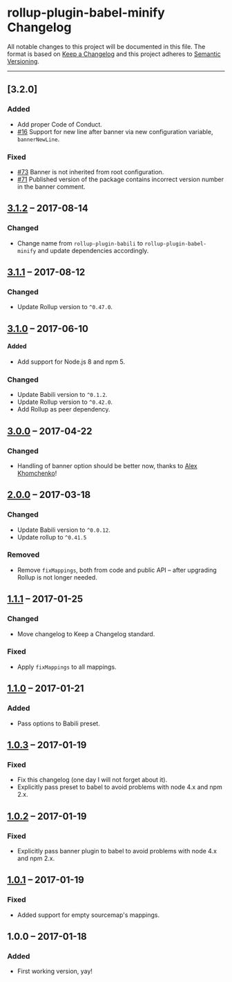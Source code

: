# rollup-plugin-babel-minify Changelog

All notable changes to this project will be documented in this file.
The format is based on [Keep a Changelog](http://keepachangelog.com/)
and this project adheres to [Semantic Versioning](http://semver.org/).

---

## [3.2.0]
### Added
* Add proper Code of Conduct.
* [#16] Support for new line after banner via new configuration variable, `bannerNewLine`.

### Fixed
* [#73] Banner is not inherited from root configuration.
* [#71] Published version of the package contains incorrect version number in the banner comment.

## [3.1.2] – 2017-08-14
### Changed
* Change name from `rollup-plugin-babili` to `rollup-plugin-babel-minify` and update dependencies accordingly.

## [3.1.1] – 2017-08-12
### Changed
* Update Rollup version to `^0.47.0`.

## [3.1.0] – 2017-06-10
#### Added
* Add support for Node.js 8 and npm 5.

### Changed
* Update Babili version to `^0.1.2`.
* Update Rollup version to `^0.42.0`.
* Add Rollup as peer dependency.

## [3.0.0] – 2017-04-22
### Changed
* Handling of banner option should be better now, thanks to [Alex Khomchenko](https://github.com/gagoman)!

## [2.0.0] – 2017-03-18
### Changed
* Update Babili version to `^0.0.12`.
* Update rollup to `^0.41.5`

### Removed
* Remove `fixMappings`, both from code and public API – after upgrading Rollup is not longer needed.

## [1.1.1] – 2017-01-25
### Changed
* Move changelog to Keep a Changelog standard.

### Fixed
* Apply `fixMappings` to all mappings.

## [1.1.0] – 2017-01-21
### Added
* Pass options to Babili preset.

## [1.0.3] – 2017-01-19
### Fixed
* Fix this changelog (one day I will not forget about it).
* Explicitly pass preset to babel to avoid problems with node 4.x and npm 2.x.

## [1.0.2] – 2017-01-19
### Fixed
* Explicitly pass banner plugin to babel to avoid problems with node 4.x and npm 2.x.

## [1.0.1] – 2017-01-19
### Fixed
* Added support for empty sourcemap's mappings.

## 1.0.0 – 2017-01-18
### Added
* First working version, yay!

[#16]: https://github.com/Comandeer/rollup-plugin-babel-minify/issues/16
[#71]: https://github.com/Comandeer/rollup-plugin-babel-minify/issues/71
[#73]: https://github.com/Comandeer/rollup-plugin-babel-minify/issues/73

[3.1.2]: https://github.com/Comandeer/rollup-plugin-babili/compare/v3.1.1...v3.1.2
[3.1.1]: https://github.com/Comandeer/rollup-plugin-babili/compare/v3.1.0...v3.1.1
[3.1.0]: https://github.com/Comandeer/rollup-plugin-babili/compare/v3.0.0...v3.1.0
[3.0.0]: https://github.com/Comandeer/rollup-plugin-babili/compare/v2.0.0...v3.0.0
[2.0.0]: https://github.com/Comandeer/rollup-plugin-babili/compare/v1.1.1...v2.0.0
[1.1.1]: https://github.com/Comandeer/rollup-plugin-babili/compare/v1.1.0...v1.1.1
[1.1.0]: https://github.com/Comandeer/rollup-plugin-babili/compare/v1.0.3...v1.1.0
[1.0.3]: https://github.com/Comandeer/rollup-plugin-babili/compare/v1.0.2...v1.0.3
[1.0.2]: https://github.com/Comandeer/rollup-plugin-babili/compare/v1.0.1...v1.0.2
[1.0.1]: https://github.com/Comandeer/rollup-plugin-babili/compare/v1.0.0...v1.0.1
